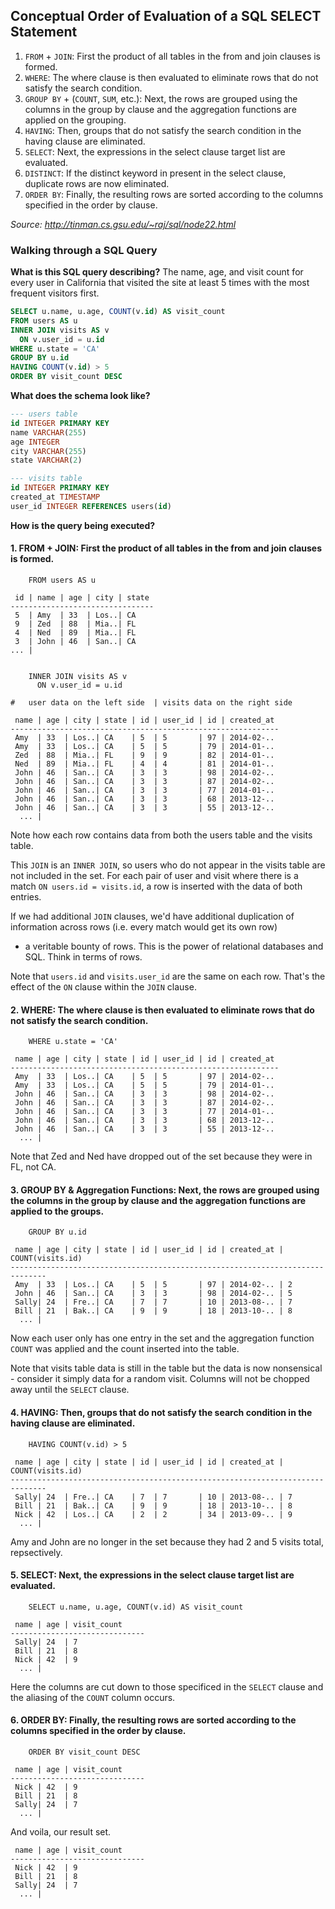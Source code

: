 ## Conceptual Order of Evaluation of a SQL SELECT Statement

1. `FROM` + `JOIN`: First the product of all tables in the from and join clauses is formed.
1. `WHERE`: The where clause is then evaluated to eliminate rows that do not satisfy the
search condition.
1. `GROUP BY` +  (`COUNT`, `SUM`, etc.): Next, the rows are grouped using the
   columns in the group by clause and the aggregation functions are applied on
   the grouping.
1. `HAVING`: Then, groups that do not satisfy the search condition in the having clause are
eliminated.
1. `SELECT`: Next, the expressions in the select clause target list are evaluated.
1. `DISTINCT`: If the distinct keyword in present in the select clause, duplicate rows are now
eliminated.
1. `ORDER BY`: Finally, the resulting rows are sorted according to the columns specified in the
order by clause.

*Source: http://tinman.cs.gsu.edu/~raj/sql/node22.html*

### Walking through a SQL Query

**What is this SQL query describing?** The name, age, and visit count for every
user in California that visited the site at least 5 times with the most frequent
visitors first.

```sql
SELECT u.name, u.age, COUNT(v.id) AS visit_count
FROM users AS u
INNER JOIN visits AS v
  ON v.user_id = u.id
WHERE u.state = 'CA'
GROUP BY u.id
HAVING COUNT(v.id) > 5
ORDER BY visit_count DESC
```

**What does the schema look like?**

```sql
--- users table
id INTEGER PRIMARY KEY
name VARCHAR(255)
age INTEGER
city VARCHAR(255)
state VARCHAR(2)

--- visits table
id INTEGER PRIMARY KEY
created_at TIMESTAMP
user_id INTEGER REFERENCES users(id)
```

**How is the query being executed?**

#### 1. FROM + JOIN: First the product of all tables in the from and join clauses is formed.
 

```
    FROM users AS u

 id | name | age | city | state 
--------------------------------
 5  | Amy  | 33  | Los..| CA    
 9  | Zed  | 88  | Mia..| FL    
 4  | Ned  | 89  | Mia..| FL    
 3  | John | 46  | San..| CA    
... | 


    INNER JOIN visits AS v
      ON v.user_id = u.id

#   user data on the left side  | visits data on the right side

 name | age | city | state | id | user_id | id | created_at 
------------------------------------------------------------
 Amy  | 33  | Los..| CA    | 5  | 5       | 97 | 2014-02-.. 
 Amy  | 33  | Los..| CA    | 5  | 5       | 79 | 2014-01-.. 
 Zed  | 88  | Mia..| FL    | 9  | 9       | 82 | 2014-01-.. 
 Ned  | 89  | Mia..| FL    | 4  | 4       | 81 | 2014-01-.. 
 John | 46  | San..| CA    | 3  | 3       | 98 | 2014-02-.. 
 John | 46  | San..| CA    | 3  | 3       | 87 | 2014-02-.. 
 John | 46  | San..| CA    | 3  | 3       | 77 | 2014-01-.. 
 John | 46  | San..| CA    | 3  | 3       | 68 | 2013-12-.. 
 John | 46  | San..| CA    | 3  | 3       | 55 | 2013-12-.. 
  ... | 
```

Note how each row contains data from both the users table and the visits table.

This `JOIN` is an `INNER JOIN`, so users who do not appear in the visits table
are not included in the set.  For each pair of user and visit where there is
a match `ON users.id = visits.id`, a row is inserted with the data of both
entries. 

If we had additional `JOIN` clauses, we'd have additional duplication of
information across rows (i.e. every match would get its own row) 
- a veritable bounty of rows. This is the power of relational databases and SQL.
Think in terms of rows.

Note that `users.id` and `visits.user_id` are the same on each row. That's the
effect of the `ON` clause within the `JOIN` clause. 


#### 2. WHERE: The where clause is then evaluated to eliminate rows that do not satisfy the search condition.

```
    WHERE u.state = 'CA'

 name | age | city | state | id | user_id | id | created_at 
------------------------------------------------------------
 Amy  | 33  | Los..| CA    | 5  | 5       | 97 | 2014-02-.. 
 Amy  | 33  | Los..| CA    | 5  | 5       | 79 | 2014-01-.. 
 John | 46  | San..| CA    | 3  | 3       | 98 | 2014-02-.. 
 John | 46  | San..| CA    | 3  | 3       | 87 | 2014-02-.. 
 John | 46  | San..| CA    | 3  | 3       | 77 | 2014-01-.. 
 John | 46  | San..| CA    | 3  | 3       | 68 | 2013-12-.. 
 John | 46  | San..| CA    | 3  | 3       | 55 | 2013-12-.. 
  ... | 
```

Note that Zed and Ned have dropped out of the set because they were in FL, not CA.


#### 3. GROUP BY & Aggregation Functions: Next, the rows are grouped using the columns in the group by clause and the aggregation functions are applied to the groups.

```
    GROUP BY u.id

 name | age | city | state | id | user_id | id | created_at | COUNT(visits.id)
------------------------------------------------------------------------------
 Amy  | 33  | Los..| CA    | 5  | 5       | 97 | 2014-02-.. | 2
 John | 46  | San..| CA    | 3  | 3       | 98 | 2014-02-.. | 5
 Sally| 24  | Fre..| CA    | 7  | 7       | 10 | 2013-08-.. | 7
 Bill | 21  | Bak..| CA    | 9  | 9       | 18 | 2013-10-.. | 8
  ... | 
```

Now each user only has one entry in the set and the aggregation function `COUNT`
was applied and the count inserted into the table. 

Note that visits table data is still in the table but the data is now
nonsensical - consider it simply data for a random visit. Columns will not be
chopped away until the `SELECT` clause.


#### 4. HAVING: Then, groups that do not satisfy the search condition in the having clause are eliminated.

```
    HAVING COUNT(v.id) > 5

 name | age | city | state | id | user_id | id | created_at | COUNT(visits.id)
------------------------------------------------------------------------------
 Sally| 24  | Fre..| CA    | 7  | 7       | 10 | 2013-08-.. | 7
 Bill | 21  | Bak..| CA    | 9  | 9       | 18 | 2013-10-.. | 8
 Nick | 42  | Los..| CA    | 2  | 2       | 34 | 2013-09-.. | 9
  ... | 
```

Amy and John are no longer in the set because they had 2 and 5 visits total,
repsectively.

#### 5. SELECT: Next, the expressions in the select clause target list are evaluated.

```
    SELECT u.name, u.age, COUNT(v.id) AS visit_count

 name | age | visit_count
------------------------------
 Sally| 24  | 7
 Bill | 21  | 8
 Nick | 42  | 9
  ... | 
```

Here the columns are cut down to those specificed in the `SELECT` clause and the
aliasing of the `COUNT` column occurs.
  
#### 6. ORDER BY: Finally, the resulting rows are sorted according to the columns specified in the order by clause.

```
    ORDER BY visit_count DESC

 name | age | visit_count
------------------------------
 Nick | 42  | 9
 Bill | 21  | 8
 Sally| 24  | 7
  ... | 

```

And voila, our result set.

```
 name | age | visit_count
------------------------------
 Nick | 42  | 9
 Bill | 21  | 8
 Sally| 24  | 7
  ... | 

